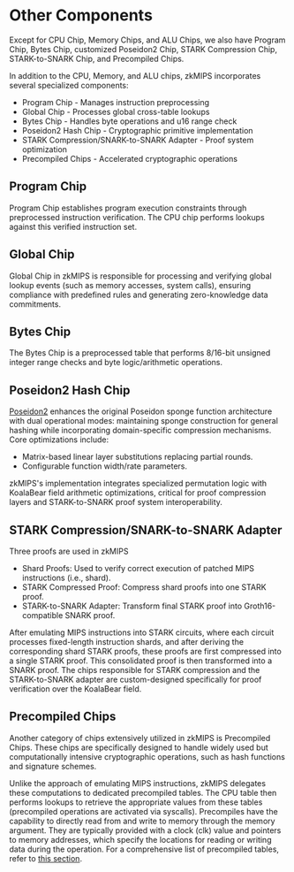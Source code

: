 # Other Components

Except for CPU Chip, Memory Chips, and ALU Chips, we also have Program Chip, Bytes Chip, customized Poseidon2 Chip, STARK Compression Chip, STARK-to-SNARK Chip, and Precompiled Chips.

In addition to the CPU, Memory, and ALU chips, zkMIPS incorporates several specialized components:

- ​Program Chip - Manages instruction preprocessing
- Global Chip - Processes global cross-table lookups
- Bytes Chip - Handles byte operations and u16 range check
- Poseidon2 Hash Chip - Cryptographic primitive implementation
- ​STARK Compression/SNARK-to-SNARK Adapter - Proof system optimization
- ​Precompiled Chips - Accelerated cryptographic operations


## Program Chip

Program Chip establishes program execution constraints through preprocessed instruction verification. The CPU chip performs lookups against this verified instruction set.

## Global Chip
Global Chip in zkMIPS is responsible for processing and verifying global lookup events (such as memory accesses, system calls), ensuring compliance with predefined rules and generating zero-knowledge data commitments.

## Bytes Chip
The Bytes Chip is a preprocessed table that performs 8/16-bit unsigned integer range checks and  byte logic/arithmetic operations.

## Poseidon2 Hash Chip

[Poseidon2](https://eprint.iacr.org/2023/323) enhances the original Poseidon sponge function architecture with dual operational modes: maintaining sponge construction for general hashing while incorporating domain-specific compression mechanisms. Core optimizations include:
- Matrix-based linear layer substitutions replacing partial rounds.
- Configurable function width/rate parameters.

zkMIPS's implementation integrates specialized permutation logic with KoalaBear field arithmetic optimizations, critical for proof compression layers and STARK-to-SNARK proof system interoperability.

## ​STARK Compression/SNARK-to-SNARK Adapter

Three proofs are used in zkMIPS
- Shard Proofs: Used to verify correct execution of patched MIPS instructions (i.e., shard).
- STARK Compressed Proof: Compress shard proofs into one STARK proof.
- STARK-to-SNARK Adapter: Transform final STARK proof into Groth16-compatible SNARK proof.

After emulating MIPS instructions into STARK circuits, where each circuit processes fixed-length instruction shards, and after deriving the corresponding shard STARK proofs, these proofs are first compressed into a single STARK proof. This consolidated proof is then transformed into a SNARK proof. The chips responsible for STARK compression and the STARK-to-SNARK adapter are custom-designed specifically for proof verification over the KoalaBear field.

## Precompiled Chips

Another category of chips extensively utilized in zkMIPS is Precompiled Chips. These chips are specifically designed to handle widely used but computationally intensive cryptographic operations, such as hash functions and signature schemes. 

Unlike the approach of emulating MIPS instructions, zkMIPS delegates these computations to dedicated precompiled tables. The CPU table then performs lookups to retrieve the appropriate values from these tables (precompiled operations are activated via syscalls). Precompiles have the capability to directly read from and write to memory through the memory argument. They are typically provided with a clock (clk) value and pointers to memory addresses, which specify the locations for reading or writing data during the operation. For a comprehensive list of precompiled tables, refer to [this section](../../../mips-vm/emulator.md).


